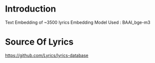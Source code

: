 # Introduction
Text Embedding of ~3500 lyrics
Embedding Model Used : BAAI_bge-m3



# Source Of Lyrics 
https://github.com/Lyrics/lyrics-database
